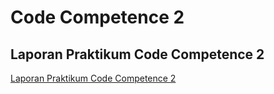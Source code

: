 # Code Competence 2
## Laporan Praktikum Code Competence 2
[Laporan Praktikum Code Competence 2](https://drive.google.com/file/d/1fEGuD18ZT0siDOLmJLaH_1lvXFGPkeJm/view?usp=sharing)
